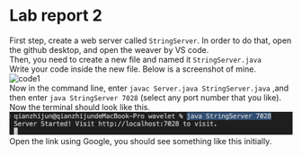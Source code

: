 # Lab report 2
First step, create a web server called `StringServer`. In order to do that, open the github desktop, and open the weaver by VS code.  
Then, you need to create a new file and named it `StringServer.java`    
Write your code inside the new file. Below is a screenshot of mine.  
![code1]([http://url/a.png](https://github.com/zhqian-mia/CSE-15l-lab-report2/blob/main/%E6%88%AA%E5%B1%8F2023-04-24%20%E4%B8%8B%E5%8D%881.24.35.png?raw=true))  
Now in the command line, enter `javac Server.java StringServer.java` ,and then enter `java StringServer 7028`  (select any port number that you like).  
Now the terminal should look like this.
![terminal](https://github.com/zhqian-mia/CSE-15l-lab-report2/blob/main/%E6%88%AA%E5%B1%8F2023-04-24%20%E4%B8%8B%E5%8D%881.26.31.png?raw=true)  
Open the link using Google, you should see something like this initially.


